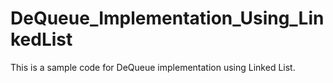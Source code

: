 # DeQueue_Implementation_Using_LinkedList
This is a sample code for DeQueue implementation using Linked List.
